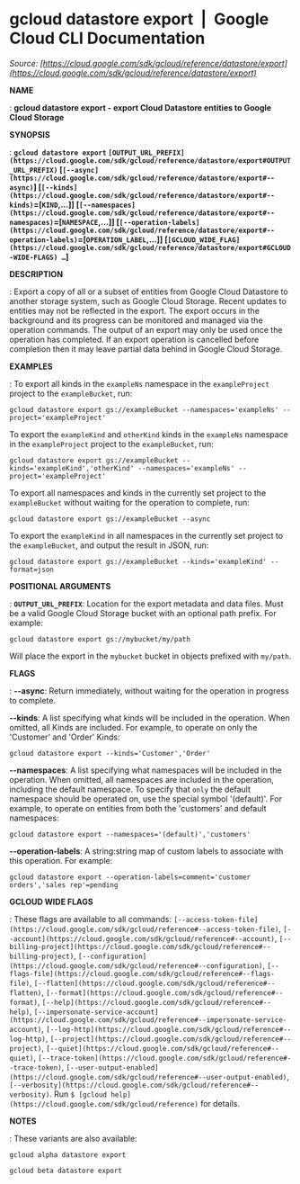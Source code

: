 # gcloud datastore export  |  Google Cloud CLI Documentation

*Source: [https://cloud.google.com/sdk/gcloud/reference/datastore/export](https://cloud.google.com/sdk/gcloud/reference/datastore/export)*

**NAME**

: **gcloud datastore export - export Cloud Datastore entities to Google Cloud Storage**

**SYNOPSIS**

: **`gcloud datastore export` `[OUTPUT_URL_PREFIX](https://cloud.google.com/sdk/gcloud/reference/datastore/export#OUTPUT_URL_PREFIX)` [`[--async](https://cloud.google.com/sdk/gcloud/reference/datastore/export#--async)`] [`[--kinds](https://cloud.google.com/sdk/gcloud/reference/datastore/export#--kinds)`=[`KIND`,…]] [`[--namespaces](https://cloud.google.com/sdk/gcloud/reference/datastore/export#--namespaces)`=[`NAMESPACE`,…]] [`[--operation-labels](https://cloud.google.com/sdk/gcloud/reference/datastore/export#--operation-labels)`=[`OPERATION_LABEL`,…]] [`[GCLOUD_WIDE_FLAG](https://cloud.google.com/sdk/gcloud/reference/datastore/export#GCLOUD-WIDE-FLAGS) …`]**

**DESCRIPTION**

: Export a copy of all or a subset of entities from Google Cloud Datastore to
another storage system, such as Google Cloud Storage. Recent updates to entities
may not be reflected in the export. The export occurs in the background and its
progress can be monitored and managed via the operation commands. The output of
an export may only be used once the operation has completed. If an export
operation is cancelled before completion then it may leave partial data behind
in Google Cloud Storage.

**EXAMPLES**

: To export all kinds in the `exampleNs` namespace in the
`exampleProject` project to the `exampleBucket`, run:

```
gcloud datastore export gs://exampleBucket --namespaces='exampleNs' --project='exampleProject'
```

To export the `exampleKind` and `otherKind` kinds in the
`exampleNs` namespace in the `exampleProject` project to
the `exampleBucket`, run:

```
gcloud datastore export gs://exampleBucket --kinds='exampleKind','otherKind' --namespaces='exampleNs' --project='exampleProject'
```

To export all namespaces and kinds in the currently set project to the
`exampleBucket` without waiting for the operation to complete, run:

```
gcloud datastore export gs://exampleBucket --async
```

To export the `exampleKind` in all namespaces in the currently set
project to the `exampleBucket`, and output the result in JSON, run:

```
gcloud datastore export gs://exampleBucket --kinds='exampleKind' --format=json
```

**POSITIONAL ARGUMENTS**

: **`OUTPUT_URL_PREFIX`**:
Location for the export metadata and data files. Must be a valid Google Cloud
Storage bucket with an optional path prefix. For example:

```
gcloud datastore export gs://mybucket/my/path
```

Will place the export in the `mybucket` bucket in objects prefixed
with `my/path`.

**FLAGS**

: **--async**:
Return immediately, without waiting for the operation in progress to complete.

**--kinds**:
A list specifying what kinds will be included in the operation. When omitted,
all Kinds are included. For example, to operate on only the 'Customer' and
'Order' Kinds:

```
gcloud datastore export --kinds='Customer','Order'
```

**--namespaces**:
A list specifying what namespaces will be included in the operation. When
omitted, all namespaces are included in the operation, including the default
namespace. To specify that `only` the default namespace should be
operated on, use the special symbol '(default)'. For example, to operate on
entities from both the 'customers' and default namespaces:

```
gcloud datastore export --namespaces='(default)','customers'
```

**--operation-labels**:
A string:string map of custom labels to associate with this operation. For
example:

```
gcloud datastore export --operation-labels=comment='customer orders','sales rep'=pending
```

**GCLOUD WIDE FLAGS**

: These flags are available to all commands: `[--access-token-file](https://cloud.google.com/sdk/gcloud/reference#--access-token-file)`,
`[--account](https://cloud.google.com/sdk/gcloud/reference#--account)`, `[--billing-project](https://cloud.google.com/sdk/gcloud/reference#--billing-project)`,
`[--configuration](https://cloud.google.com/sdk/gcloud/reference#--configuration)`,
`[--flags-file](https://cloud.google.com/sdk/gcloud/reference#--flags-file)`,
`[--flatten](https://cloud.google.com/sdk/gcloud/reference#--flatten)`, `[--format](https://cloud.google.com/sdk/gcloud/reference#--format)`, `[--help](https://cloud.google.com/sdk/gcloud/reference#--help)`, `[--impersonate-service-account](https://cloud.google.com/sdk/gcloud/reference#--impersonate-service-account)`,
`[--log-http](https://cloud.google.com/sdk/gcloud/reference#--log-http)`,
`[--project](https://cloud.google.com/sdk/gcloud/reference#--project)`, `[--quiet](https://cloud.google.com/sdk/gcloud/reference#--quiet)`, `[--trace-token](https://cloud.google.com/sdk/gcloud/reference#--trace-token)`, `[--user-output-enabled](https://cloud.google.com/sdk/gcloud/reference#--user-output-enabled)`,
`[--verbosity](https://cloud.google.com/sdk/gcloud/reference#--verbosity)`.
Run `$ [gcloud help](https://cloud.google.com/sdk/gcloud/reference)` for details.

**NOTES**

: These variants are also available:

```
gcloud alpha datastore export
```

```
gcloud beta datastore export
```